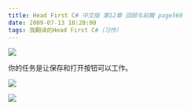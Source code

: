 ```yaml
---
title: Head First C# 中文版 第12章 回顾与前瞻 page560
date: 2009-07-13 18:20:00
tags: 我翻译的Head First C#（习作）
---
```

![](https://p-blog.csdn.net/images/p_blog_csdn_net/cuipengfei1/EntryImages/20090713/2009-07-13_18-05-15.jpg)

你的任务是让保存和打开按钮可以工作。

  

![](https://p-blog.csdn.net/images/p_blog_csdn_net/cuipengfei1/EntryImages/20090713/2009-07-13_18-06-09.jpg)

![](https://p-blog.csdn.net/images/p_blog_csdn_net/cuipengfei1/EntryImages/20090713/2009-07-13_18-06-28.jpg)



